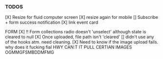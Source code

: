 ### TODOS

[X] Resize for fluid computer screen 
[X] resize again for mobile
[] Subscribe + form success notification
[X] link event card

FORM
[X] !! Form collections radio doesn't 'unselect' although state is cleared to null
[X] Once uploaded, file path isn't 'cleared'
[] didn't use any of the hooks atm. need cleaning.
[X] Need to know if the image upload fails. why does it fucking fial HWY CAN:T IT PULL CERTIAN IMAGES OGMMGFSMBDDMFMG